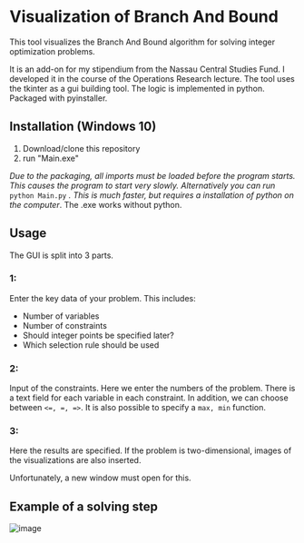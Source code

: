 # Visualization of Branch And Bound

This tool visualizes the Branch And Bound algorithm for solving integer optimization problems.

It is an add-on for my stipendium from the Nassau Central Studies Fund. I developed it in the course of the Operations Research lecture. 
The tool uses the tkinter as a gui building tool. The logic is implemented in python. Packaged with pyinstaller.

## Installation (Windows 10)

1. Download/clone this repository 
2. run "Main.exe" 

*Due to the packaging, all imports must be loaded before the program starts. This causes the program to start very slowly.
Alternatively you can run* `python Main.py` *. This is much faster, but requires a installation of python on the computer*. The .exe works without python.


## Usage

The GUI is split into 3 parts.

### 1:

Enter the key data of your problem. This includes:
* Number of variables
* Number of constraints
* Should integer points be specified later?
* Which selection rule should be used

### 2:

Input of the constraints. Here we enter the numbers of the problem. There is a text field for each variable in each constraint.
In addition, we can choose between `<=, =, =>`.
It is also possible to specify a `max, min` function.

### 3:

Here the results are specified. 
If the problem is two-dimensional, images of the visualizations are also inserted.

Unfortunately, a new window must open for this.


## Example of a solving step

![image](https://github.com/user-attachments/assets/ea64bb7a-dfba-434d-89b5-799c29944798)


